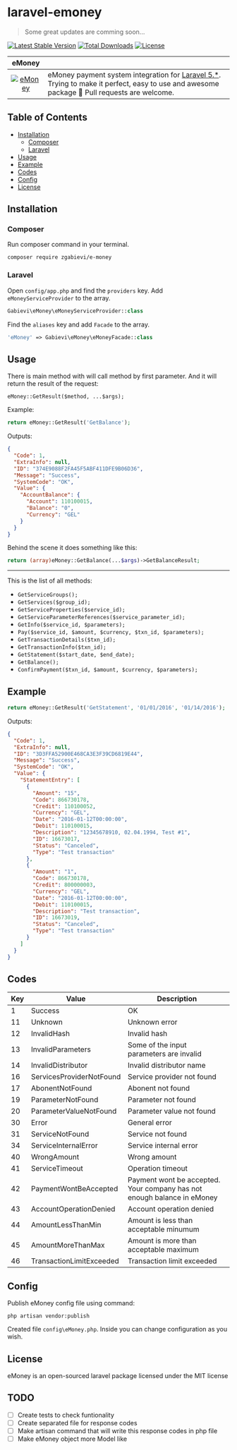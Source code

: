 # laravel-emoney

> Some great updates are comming soon...

[![Latest Stable Version](https://poser.pugx.org/zgabievi/e-money/version?format=flat-square)](https://packagist.org/packages/zgabievi/e-money) [![Total Downloads](https://poser.pugx.org/zgabievi/e-money/d/total?format=flat-square)](https://packagist.org/packages/zgabievi/e-money) [![License](https://poser.pugx.org/zgabievi/e-money/license?format=flat-square)](https://packagist.org/packages/zgabievi/e-money)

| eMoney |     |
|:----------:|:----|
| [![eMoney](https://i.imgsafe.org/fbbe1c636f.png)](https://github.com/zgabievi/laravel-emoney) | eMoney payment system integration for [Laravel 5.*](http://laravel.com/). Trying to make it perfect, easy to use and awesome package :tada: Pull requests are welcome. |

## Table of Contents
- [Installation](#installation)
    - [Composer](#composer)
    - [Laravel](#laravel)
- [Usage](#usage)
- [Example](#example)
- [Codes](#codes)
- [Config](#config)
- [License](#license)

## Installation

### Composer

Run composer command in your terminal.

    composer require zgabievi/e-money

### Laravel

Open `config/app.php` and find the `providers` key. Add `eMoneyServiceProvider` to the array.

```php
Gabievi\eMoney\eMoneyServiceProvider::class
```

Find the `aliases` key and add `Facade` to the array. 

```php
'eMoney' => Gabievi\eMoney\eMoneyFacade::class
```

## Usage

There is main method with will call method by first parameter.
And it will return the result of the request:

`eMoney::GetResult($method, ...$args);`

Example:

```php
return eMoney::GetResult('GetBalance');
```

Outputs:

```json
{
  "Code": 1,
  "ExtraInfo": null,
  "ID": "374E9088F2FA45F5ABF411DFE9B06D36",
  "Message": "Success",
  "SystemCode": "OK",
  "Value": {
    "AccountBalance": {
      "Account": 110100015,
      "Balance": "0",
      "Currency": "GEL"
    }
  }
}
```

Behind the scene it does something like this:

```php
return (array)eMoney::GetBalance(...$args)->GetBalanceResult;
```

---

This is the list of all methods:

- `GetServiceGroups();`
- `GetServices($group_id);`
- `GetServiceProperties($service_id);`
- `GetServiceParameterReferences($service_parameter_id);`
- `GetInfo($service_id, $parameters);`
- `Pay($service_id, $amount, $currency, $txn_id, $parameters);`
- `GetTransactionDetails($txn_id);`
- `GetTransactionInfo($txn_id);`
- `GetStatement($start_date, $end_date);`
- `GetBalance();`
- `ConfirmPayment($txn_id, $amount, $currency, $parameters);`

## Example

```php
return eMoney::GetResult('GetStatement', '01/01/2016', '01/14/2016');
```

Outputs:

```json
{
  "Code": 1,
  "ExtraInfo": null,
  "ID": "3D3FFA52900E468CA3E3F39CD6819E44",
  "Message": "Success",
  "SystemCode": "OK",
  "Value": {
    "StatementEntry": [
      {
        "Amount": "15",
        "Code": 866730178,
        "Credit": 110100052,
        "Currency": "GEL",
        "Date": "2016-01-12T00:00:00",
        "Debit": 110100015,
        "Description": "12345678910, 02.04.1994, Test #1",
        "ID": 16673017,
        "Status": "Canceled",
        "Type": "Test transaction"
      },
      {
        "Amount": "1",
        "Code": 866730178,
        "Credit": 800000003,
        "Currency": "GEL",
        "Date": "2016-01-12T00:00:00",
        "Debit": 110100015,
        "Description": "Test transaction",
        "ID": 16673019,
        "Status": "Canceled",
        "Type": "Test transaction"
      }
    ]
  }
}
```

## Codes

| Key | Value                    | Description                                                             |
|-----|--------------------------|-------------------------------------------------------------------------|
| 1   | Success                  | OK                                                                      |
| 11  | Unknown                  | Unknown error                                                           |
| 12  | InvalidHash              | Invalid hash                                                            |
| 13  | InvalidParameters        | Some of the input parameters are invalid                                |
| 14  | InvalidDistributor       | Invalid distributor name                                                |
| 16  | ServicesProviderNotFound | Service provider not found                                              |
| 17  | AbonentNotFound          | Abonent not found                                                       |
| 19  | ParameterNotFound        | Parameter not found                                                     |
| 20  | ParameterValueNotFound   | Parameter value not found                                               |
| 30  | Error                    | General error                                                           |
| 31  | ServiceNotFound          | Service not found                                                       |
| 34  | ServiceInternalError     | Service internal error                                                  |
| 40  | WrongAmount              | Wrong amount                                                            |
| 41  | ServiceTimeout           | Operation timeout                                                       |
| 42  | PaymentWontBeAccepted    | Payment wont be accepted. Your company has not enough balance in eMoney |
| 43  | AccountOperationDenied   | Account operation denied                                                |
| 44  | AmountLessThanMin        | Amount is less than acceptable minumum                                  |
| 45  | AmountMoreThanMax        | Amount is more than acceptable maximum                                  |
| 46  | TransactionLimitExceeded | Transaction limit exceeded                                              |

## Config

Publish eMoney config file using command:

```
php artisan vendor:publish
```

Created file `config\eMoney.php`. Inside you can change configuration as you wish.

## License

eMoney is an open-sourced laravel package licensed under the MIT license

## TODO
- [ ] Create tests to check funtionality
- [ ] Create separated file for response codes
- [ ] Make artisan command that will write this response codes in php file
- [ ] Make eMoney object more Model like
